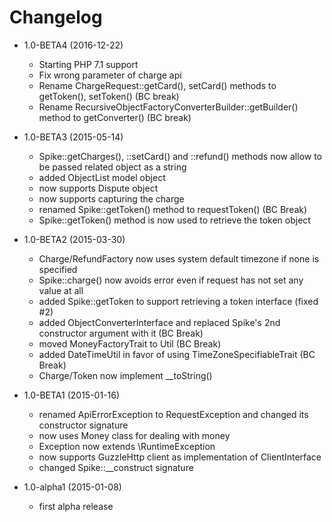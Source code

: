 Changelog
=========

- 1.0-BETA4 (2016-12-22)
  - Starting PHP 7.1 support
  - Fix wrong parameter of charge api
  - Rename ChargeRequest::getCard(), setCard() methods to getToken(), setToken() (BC break)
  - Rename RecursiveObjectFactoryConverterBuilder::getBuilder() method to getConverter() (BC break)

- 1.0-BETA3 (2015-05-14)
  - Spike::getCharges(), ::setCard() and ::refund() methods now allow to be passed related object as a string
  - added ObjectList model object
  - now supports Dispute object
  - now supports capturing the charge
  - renamed Spike::getToken() method to requestToken() (BC Break)
  - Spike::getToken() method is now used to retrieve the token object

- 1.0-BETA2 (2015-03-30)
  - Charge/RefundFactory now uses system default timezone if none is specified
  - Spike::charge() now avoids error even if request has not set any value at all
  - added Spike::getToken to support retrieving a token interface (fixed #2)
  - added ObjectConverterInterface and replaced Spike's 2nd constructor argument with it (BC Break)
  - moved MoneyFactoryTrait to Util (BC Break)
  - added DateTimeUtil in favor of using TimeZoneSpecifiableTrait (BC Break)
  - Charge/Token now implement __toString()

- 1.0-BETA1 (2015-01-16)
  - renamed ApiErrorException to RequestException and changed its constructor signature
  - now uses Money class for dealing with money
  - Exception now extends \RuntimeException
  - now supports GuzzleHttp client as implementation of ClientInterface
  - changed Spike::__construct signature

- 1.0-alpha1 (2015-01-08)
  - first alpha release
